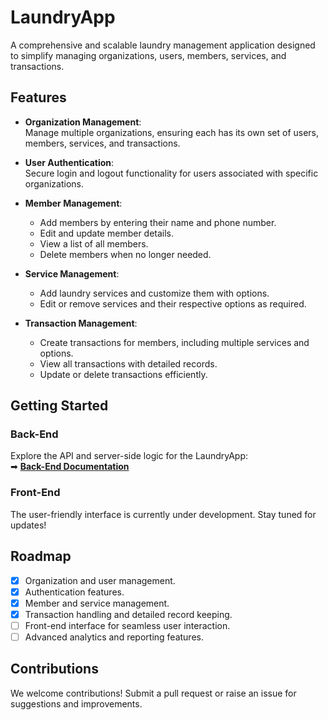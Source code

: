 # **LaundryApp**

A comprehensive and scalable laundry management application designed to simplify managing organizations, users, members, services, and transactions.

## **Features**

- **Organization Management**:  
  Manage multiple organizations, ensuring each has its own set of users, members, services, and transactions.

- **User Authentication**:  
  Secure login and logout functionality for users associated with specific organizations.

- **Member Management**:

  - Add members by entering their name and phone number.
  - Edit and update member details.
  - View a list of all members.
  - Delete members when no longer needed.

- **Service Management**:

  - Add laundry services and customize them with options.
  - Edit or remove services and their respective options as required.

- **Transaction Management**:
  - Create transactions for members, including multiple services and options.
  - View all transactions with detailed records.
  - Update or delete transactions efficiently.

## **Getting Started**

### Back-End

Explore the API and server-side logic for the LaundryApp:  
➡ [**Back-End Documentation**](./Backend/README.md)

### Front-End

The user-friendly interface is currently under development. Stay tuned for updates!

## **Roadmap**

- [x] Organization and user management.
- [x] Authentication features.
- [x] Member and service management.
- [x] Transaction handling and detailed record keeping.
- [ ] Front-end interface for seamless user interaction.
- [ ] Advanced analytics and reporting features.

## **Contributions**

We welcome contributions! Submit a pull request or raise an issue for suggestions and improvements.
